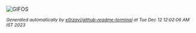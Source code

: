 ![GIFOS](output.gif)
<!-- <picture> -->
<!--     <source media="(prefers-color-scheme: dark)" srcset="output.gif"> -->
<!--     <source media="(prefers-color-scheme: light)" srcset="output.gif"> -->
<!--     <img alt="GIFOS" src="output.gif"> -->
<!-- </picture> -->

<sub><i>Generated automatically by [x0rzavi/github-readme-terminal](https://github.com/x0rzavi/github-readme-terminal) at Tue Dec 12 12:02:06 AM IST 2023</i></sub>
